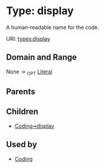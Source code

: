 
# Type: display


A human-readable name for the code.

URI: [types:display](https://ccdh.example.org/datatypes/display)


## Domain and Range

None ->  <sub>OPT</sub> [Literal](types/Literal.md)

## Parents


## Children

 *  [Coding➞display](Coding_display.md)

## Used by

 * [Coding](Coding.md)

